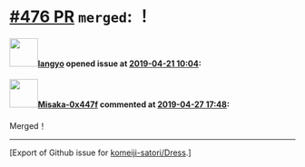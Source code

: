 # [\#476 PR](https://github.com/komeiji-satori/Dress/pull/476) `merged`: ！

#### <img src="https://avatars.githubusercontent.com/u/23103705?u=94de2f4259842a409d277bcd0274a1c5d72f02bf&v=4" width="50">[langyo](https://github.com/langyo) opened issue at [2019-04-21 10:04](https://github.com/komeiji-satori/Dress/pull/476):



#### <img src="https://avatars.githubusercontent.com/u/15797507?u=8f0af037965104b85573c521a9cfa5dbbbcad9bc&v=4" width="50">[Misaka-0x447f](https://github.com/Misaka-0x447f) commented at [2019-04-27 17:48](https://github.com/komeiji-satori/Dress/pull/476#issuecomment-487306386):

Merged！


-------------------------------------------------------------------------------



[Export of Github issue for [komeiji-satori/Dress](https://github.com/komeiji-satori/Dress).]
